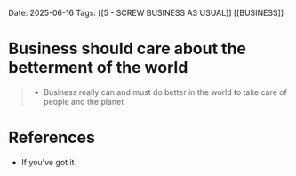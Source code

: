Date: 2025-06-16
Tags: [[5 - SCREW BUSINESS AS USUAL]] [[BUSINESS]]


# Business should care about the betterment of the world

>* Business really can and must do better in the world to take care of people and the planet

# References
- If you've got it 
 